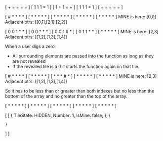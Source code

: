 [ + = = = = ]
[ 1 1 1 = 1 ]
[ 1 + 1 = + ]
[ 1 1 1 = 1 ]
[ = = = = = ]




[ # * * * * ]
[ * * * * * ]
[ * * * * * ]
[ * * * * * ]
[ * * * * * ]
MINE is here: [0,0]
Adjacent ptrs: [[0,1],[2,1],[2,2]]


[ 0 0 1 * * ]
[ 0 0 * * * ]
[ 0 0 1 # * ]
[ 0 1 1 * * ]
[ * * * * * ]
MINE is here: [2,3]
Adjacent ptrs: [[1,2],[1,3],[1,4]]

When a user digs a zero:
* All surrounding elements are passed into the function as long as they are not revealed
* If the revealed tile is a 0 it starts the function again on that tile.


[ # * * * * ]
[ * * * * * ]
[ * * * # * ]
[ * * * * * ]
[ * * * * * ]
MINE is here: [2,3]
Adjacent ptrs: [[1,2],[1,3],[1,4]]

So it has to be less than or greater than both indexes but no less than the bottom of the array
and no greater than the top of the array.



[ * * * * * ]
[ * * * * * ]
[ * * * * * ]
[ * * * * * ]
[ * * * * * ]

[
  [
    {
      TileState: HIDDEN,
      Number: 1,
      IsMine: false;
    },
    {
      
    }
  ]
]